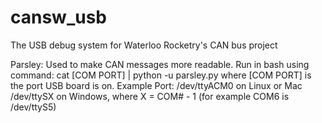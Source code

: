 # cansw_usb
The USB debug system for Waterloo Rocketry's CAN bus project

Parsley:
Used to make CAN messages more readable.
Run in bash using command:
cat [COM PORT] | python -u parsley.py
where [COM PORT] is the port USB board is on.
Example Port:
/dev/ttyACM0 on Linux or Mac
/dev/ttySX on Windows, where X = COM# - 1
(for example COM6 is /dev/ttyS5)